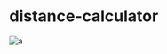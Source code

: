 # distance-calculator
 

![a](https://user-images.githubusercontent.com/107828537/228498394-ebd5fed2-d4be-4378-b17b-8aece0bab69e.jpg)
